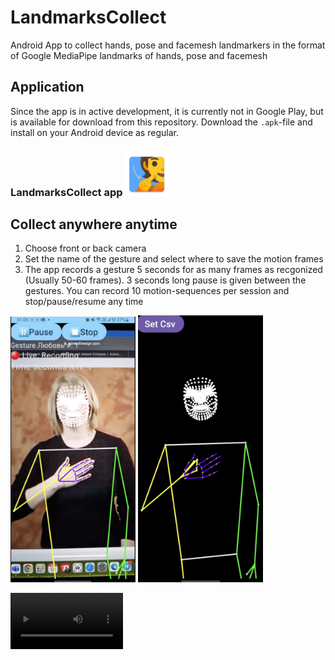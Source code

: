 # LandmarksCollect

Android App to collect hands, pose and facemesh landmarkers in the format of Google MediaPipe
landmarks of hands, pose and facemesh

## Application
Since the app is in active development, it is currently not in Google Play, but is available for download from this repository.
Download the `.apk`-file and install on your Android device as regular.

### LandmarksCollect app [<img alt="LandmarksCollect-app" width="70px" src="./app/src/main/res/mipmap-xxxhdpi/ic_launcher.webp" />](https://drive.google.com/uc?id=1V-QoQ7__jPD-DpyExHn4-OCYDkmnuDBa&export=download)

## Collect anywhere anytime

1) Choose front or back camera
2) Set the name of the gesture and select where to save the motion frames
3) The app records a gesture 5 seconds for as many frames as recgonized (Usually 50-60 frames).
   3 seconds long pause is given between the gestures. You can record 10 motion-sequences per
   session and stop/pause/resume any time

<img src="./readme/InputImage.png" width="200"/> <img src="./readme/GestureReplay.png" width="200"/>


<video src='https://user-images.githubusercontent.com/128403787/232767020-c9419605-20cc-4946-b079-efd94e288b36.mp4' width=180/>

<video src='https://user-images.githubusercontent.com/128403787/232760744-b31b4249-3957-4399-b643-39d53edb4c79.mp4' width=180/>
